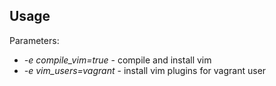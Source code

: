 
## Usage

Parameters:

- *-e compile_vim=true* - compile and install vim
- *-e vim_users=vagrant* - install vim plugins for vagrant user
